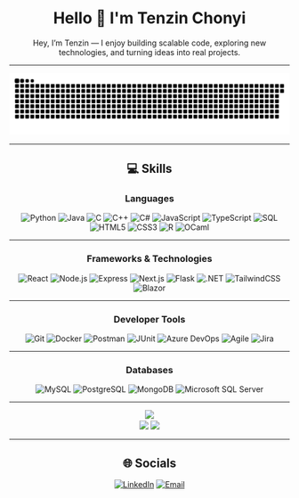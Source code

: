 <div align="center">

# Hello 👋 I'm Tenzin Chonyi  

Hey, I’m Tenzin — I enjoy building scalable code, exploring new technologies, and turning ideas into real projects.  

---

![snake gif](https://github.com/tennzzin/tennzzin/blob/output/github-snake-dark.svg) 

---

## 💻 Skills  

</div>

<!-- Tech Stack -->
<div align="center">
  
### Languages  
![Python](https://img.shields.io/badge/python-3670A0?style=for-the-badge&logo=python&logoColor=ffdd54) ![Java](https://img.shields.io/badge/java-%23ED8B00.svg?style=for-the-badge&logo=openjdk&logoColor=white) ![C](https://img.shields.io/badge/c-%2300599C.svg?style=for-the-badge&logo=c&logoColor=white) ![C++](https://img.shields.io/badge/c++-%2300599C.svg?style=for-the-badge&logo=c%2B%2B&logoColor=white) ![C#](https://img.shields.io/badge/c%23-%23239120.svg?style=for-the-badge&logo=c-sharp&logoColor=white) ![JavaScript](https://img.shields.io/badge/javascript-%23323330.svg?style=for-the-badge&logo=javascript&logoColor=%23F7DF1E) ![TypeScript](https://img.shields.io/badge/typescript-%23007ACC.svg?style=for-the-badge&logo=typescript&logoColor=white) ![SQL](https://img.shields.io/badge/sql-%230074C1.svg?style=for-the-badge&logo=database&logoColor=white) ![HTML5](https://img.shields.io/badge/html5-%23E34F26.svg?style=for-the-badge&logo=html5&logoColor=white) ![CSS3](https://img.shields.io/badge/css3-%231572B6.svg?style=for-the-badge&logo=css3&logoColor=white) ![R](https://img.shields.io/badge/R-%23276DC3.svg?style=for-the-badge&logo=r&logoColor=white) ![OCaml](https://img.shields.io/badge/OCaml-%23EC6813.svg?style=for-the-badge&logo=ocaml&logoColor=white)

---

### Frameworks & Technologies  
![React](https://img.shields.io/badge/react-%2320232a.svg?style=for-the-badge&logo=react&logoColor=%2361DAFB) ![Node.js](https://img.shields.io/badge/node.js-6DA55F?style=for-the-badge&logo=node.js&logoColor=white) ![Express](https://img.shields.io/badge/express.js-%23404d59.svg?style=for-the-badge&logo=express&logoColor=%2361DAFB) ![Next.js](https://img.shields.io/badge/next.js-black?style=for-the-badge&logo=next.js&logoColor=white) ![Flask](https://img.shields.io/badge/flask-%23000.svg?style=for-the-badge&logo=flask&logoColor=white) ![.NET](https://img.shields.io/badge/.NET-512BD4?style=for-the-badge&logo=dotnet&logoColor=white) ![TailwindCSS](https://img.shields.io/badge/tailwindcss-%2338B2AC.svg?style=for-the-badge&logo=tailwind-css&logoColor=white) ![Blazor](https://img.shields.io/badge/blazor-512BD4?style=for-the-badge&logo=blazor&logoColor=white)

---

### Developer Tools  
![Git](https://img.shields.io/badge/git-%23F05033.svg?style=for-the-badge&logo=git&logoColor=white) ![Docker](https://img.shields.io/badge/docker-%230db7ed.svg?style=for-the-badge&logo=docker&logoColor=white) ![Postman](https://img.shields.io/badge/Postman-FF6C37?style=for-the-badge&logo=postman&logoColor=white) ![JUnit](https://img.shields.io/badge/JUnit-25A162?style=for-the-badge&logo=junit5&logoColor=white) ![Azure DevOps](https://img.shields.io/badge/Azure%20DevOps-0078D7.svg?style=for-the-badge&logo=azure-devops&logoColor=white) ![Agile](https://img.shields.io/badge/Agile-%230074C1.svg?style=for-the-badge&logo=scrum&logoColor=white) ![Jira](https://img.shields.io/badge/Jira-0052CC.svg?style=for-the-badge&logo=jira&logoColor=white)

---

### Databases  
![MySQL](https://img.shields.io/badge/mysql-4479A1.svg?style=for-the-badge&logo=mysql&logoColor=white) ![PostgreSQL](https://img.shields.io/badge/postgresql-%23336791.svg?style=for-the-badge&logo=postgresql&logoColor=white) ![MongoDB](https://img.shields.io/badge/MongoDB-%234ea94b.svg?style=for-the-badge&logo=mongodb&logoColor=white) ![Microsoft SQL Server](https://img.shields.io/badge/SQL%20Server-CC2927?style=for-the-badge&logo=microsoftsqlserver&logoColor=white)

</div>

---

<!-- Stats -->
<div align="center">
  <img src="https://github-readme-stats.vercel.app/api?username=tennzzin&theme=aura&hide_border=true&include_all_commits=true&count_private=true" width="55%" /> </br>
  <img src="https://github-readme-streak-stats.herokuapp.com/?user=tennzzin&theme=aura&hide_border=true" width="50%" />
  <img src="https://github-readme-stats.vercel.app/api/top-langs/?username=tennzzin&theme=aura&hide_border=true&include_all_commits=true&count_private=true&layout=compact" width="36%" /> </br>
</div>

---

<!-- Social connections -->
<div align="center">

## 🌐 Socials  
[![LinkedIn](https://img.shields.io/badge/LinkedIn-blue?logo=linkedin&style=for-the-badge)](https://linkedin.com/in/tenzin-chonyi) [![Email](https://img.shields.io/badge/Email-Red?logo=gmail&style=for-the-badge)](mailto:chony003@gmail.com)

</div>
